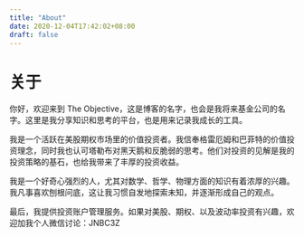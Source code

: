 ```yaml
---
title: "About"
date: 2020-12-04T17:42:02+08:00
draft: false
---
```


# 关于
你好，欢迎来到 The Objective，这是博客的名字，也会是我将来基金公司的名字。这里是我分享知识和思考的平台，也是用来记录我成长的工具。

我是一个活跃在美股期权市场里的价值投资者。我信奉格雷厄姆和巴菲特的价值投资理念，同时我也认可塔勒布对黑天鹅和反脆弱的思考。他们对投资的见解是我的投资策略的基石，也给我带来了丰厚的投资收益。

我是一个好奇心强烈的人，尤其对数学、哲学、物理方面的知识有着浓厚的兴趣。我凡事喜欢刨根问底，这让我习惯自发地探索未知，并逐渐形成自己的观点。

最后，我提供投资账户管理服务。如果对美股、期权、以及波动率投资有兴趣，欢迎加我个人微信讨论：JNBC3Z